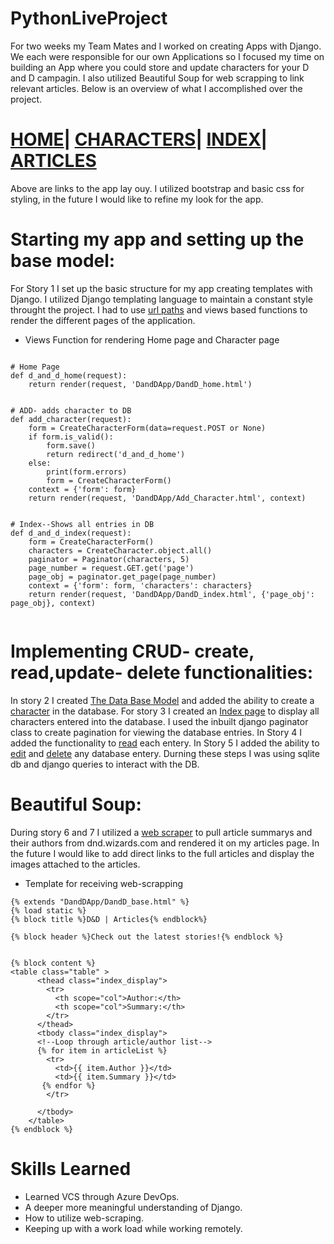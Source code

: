 # PythonLiveProject
For two weeks my Team Mates and I worked on creating  Apps with Django. We each were responsible for our own Applications so I focused my time on building an App where you could store and update characters for your D and D campagin. I also utilized Beautiful Soup for web scrapping to link relevant articles. Below is an overview of what I accomplished over the project.
# [HOME](https://github.com/Driventobraise/PythonLiveProject/blob/main/home2.png)| [CHARACTERS](https://github.com/Driventobraise/PythonLiveProject/blob/main/add_character2.png)| [INDEX](https://github.com/Driventobraise/PythonLiveProject/blob/main/indexpg2.png)| [ARTICLES](https://github.com/Driventobraise/PythonLiveProject/blob/main/webscraperpg2.png)
Above are links to the app lay ouy. I utilized bootstrap and basic css for styling, in the future I would like to refine my look for the app.
# Starting my app and setting up the base model:
For Story 1 I set up the basic structure for my app creating templates with Django. I utilized Django templating language to maintain a constant style throught the project. I had to use [url paths](https://github.com/Driventobraise/PythonLiveProject/blob/main/urlpatterns.png) and views based functions to render the different pages of the application.
* Views Function for rendering Home page and Character page
```

# Home Page
def d_and_d_home(request):
    return render(request, 'DandDApp/DandD_home.html')


# ADD- adds character to DB
def add_character(request):
    form = CreateCharacterForm(data=request.POST or None)
    if form.is_valid():
        form.save()
        return redirect('d_and_d_home')
    else:
        print(form.errors)
        form = CreateCharacterForm()
    context = {'form': form}
    return render(request, 'DandDApp/Add_Character.html', context)


# Index--Shows all entries in DB
def d_and_d_index(request):
    form = CreateCharacterForm()
    characters = CreateCharacter.object.all()
    paginator = Paginator(characters, 5)
    page_number = request.GET.get('page')
    page_obj = paginator.get_page(page_number)
    context = {'form': form, 'characters': characters}
    return render(request, 'DandDApp/DandD_index.html', {'page_obj': page_obj}, context)
    
```
# Implementing CRUD- create, read,update- delete functionalities:
In story 2 I created [The Data Base Model](https://github.com/Driventobraise/PythonLiveProject/blob/main/DBmodel.png) and added the ability to create a [character](https://github.com/Driventobraise/PythonLiveProject/blob/main/views1.png) in the database. For story 3 I created an [Index page](https://github.com/Driventobraise/PythonLiveProject/blob/main/index.png) to display all characters entered into the database. I used the inbuilt django paginator class to create pagination for viewing the database entries. In Story 4 I added the functionality to [read](https://github.com/Driventobraise/PythonLiveProject/blob/main/detailspage.png) each entery. In Story 5 I added the ability to [edit](https://github.com/Driventobraise/PythonLiveProject/blob/main/editpage.png) and [delete](https://github.com/Driventobraise/PythonLiveProject/blob/main/views2.png) any database entery. Durning these steps I was using sqlite db and django queries to interact with the DB.
# Beautiful Soup:
During story 6 and 7 I utilized a [web scraper](https://github.com/Driventobraise/PythonLiveProject/blob/main/views4.png) to pull article summarys and their authors from dnd.wizards.com and rendered it on my articles page. In the future I would like to add direct links to the full articles and display the images attached to the articles.

* Template for receiving web-scrapping
```
{% extends "DandDApp/DandD_base.html" %}
{% load static %}
{% block title %}D&D | Articles{% endblock%}

{% block header %}Check out the latest stories!{% endblock %}


{% block content %}
<table class="table" >
      <thead class="index_display">
        <tr>
          <th scope="col">Author:</th>
          <th scope="col">Summary:</th>
        </tr>
      </thead>
      <tbody class="index_display">
      <!--Loop through article/author list-->
      {% for item in articleList %}
        <tr>
          <td>{{ item.Author }}</td>
          <td>{{ item.Summary }}</td>
       {% endfor %}
        </tr>

      </tbody>
    </table>
{% endblock %}

```
# Skills Learned
* Learned VCS through Azure DevOps.
* A deeper more meaningful understanding of Django.
* How to utilize web-scraping.
* Keeping up with a work load while working remotely.

